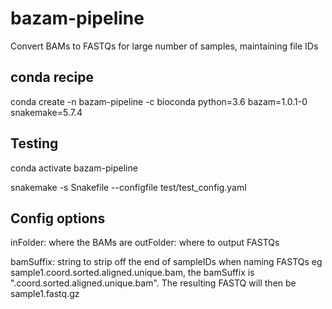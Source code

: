# bazam-pipeline

Convert BAMs to FASTQs for large number of samples, maintaining file IDs

## conda recipe

conda create -n bazam-pipeline -c bioconda python=3.6 bazam=1.0.1-0 snakemake=5.7.4


## Testing

conda activate bazam-pipeline

snakemake -s Snakefile --configfile test/test_config.yaml

## Config options

inFolder: where the BAMs are
outFolder: where to output FASTQs

bamSuffix: string to strip off the end of sampleIDs when naming FASTQs
	eg sample1.coord.sorted.aligned.unique.bam, the bamSuffix is ".coord.sorted.aligned.unique.bam". The resulting FASTQ will then be sample1.fastq.gz


